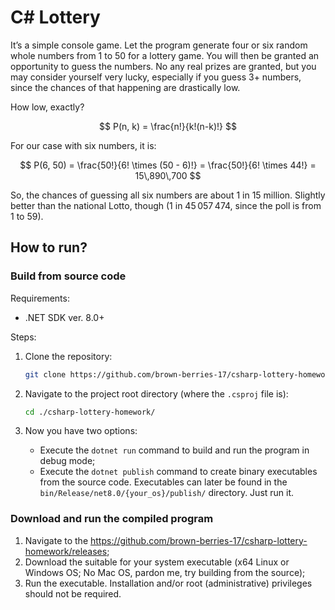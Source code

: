 # C\# Lottery

It’s a simple console game. Let the program generate four or six random whole numbers from 1 to 50 for a lottery game. You will then be granted an opportunity to guess the numbers. No any real prizes are granted, but you may consider yourself very lucky, especially if you guess 3+ numbers, since the chances of that happening are drastically low.

How low, exactly?

$$
    P(n, k) = \frac{n!}{k!(n-k)!}
$$

For our case with six numbers, it is:

$$
P(6, 50) = \frac{50!}{6! \times (50 - 6)!} = \frac{50!}{6! \times 44!} = 15\,890\,700
$$

So, the chances of guessing all six numbers are about 1 in 15 million. Slightly better than the national Lotto, though (1 in 45 057 474, since the poll is from 1 to 59).

## How to run?

### Build from source code

Requirements:

- .NET SDK ver. 8.0+

Steps:

1. Clone the repository:

   ```sh
   git clone https://github.com/brown-berries-17/csharp-lottery-homework
   ```

2. Navigate to the project root directory (where the `.csproj` file is):

    ```sh
    cd ./csharp-lottery-homework/
    ```

3. Now you have two options:

    - Execute the `dotnet run` command to build and run the program in debug mode;
    - Execute the `dotnet publish` command to create binary executables from the source code. Executables can later be found in the `bin/Release/net8.0/{your_os}/publish/` directory. Just run it.

### Download and run the compiled program

1. Navigate to the <https://github.com/brown-berries-17/csharp-lottery-homework/releases>;
2. Download the suitable for your system executable (x64 Linux or Windows OS; No Mac OS, pardon me, try building from the source);
3. Run the executable. Installation and/or root (administrative) privileges should not be required.
